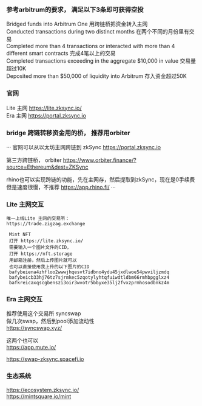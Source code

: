 
### 参考arbitrum的要求， 满足以下3条即可获得空投
Bridged funds into Arbitrum One 用跨链桥把资金转入主网  
Conducted transactions during two distinct months 在两个不同的月份里有交易  
Completed more than 4 transactions or interacted with more than 4 different smart contracts 完成4笔以上的交易  
Completed transactions exceeding in the aggregate $10,000 in value 交易量超过10K  
Deposited more than $50,000 of liquidity into Arbitrum 存入资金超过50K  

###  官网
Lite 主网 https://lite.zksync.io/  
Era 主网 https://portal.zksync.io  

### bridge 跨链转移资金用的桥， 推荐用orbiter  
···
官网可以从以太坊主网跨链到 zkSync
https://portal.zksync.io   

第三方跨链桥， orbiter
https://www.orbiter.finance/?source=Ethereum&dest=ZKSync 

rhino也可以实现跨链的功能，先在主网存，然后提取到zkSync，现在是0手续费 但是速度很慢，不推荐
https://app.rhino.fi/
···

### Lite 主网交互
```
唯一上线Lite 主网的交易所：
https://trade.zigzag.exchange  

```
```
 Mint NFT
 打开 https://lite.zksync.io/
 需要输入一个图片文件的CID，
 打开 https://nft.storage
 用邮箱注册，然后上传图片就可以
 也可以直接使用我上传的以下图片的CID 
 bafybeiena4zhfloo2wwwjhqesvt7idbno4ydu45jxdlwoe54pwviljzmdq 
 bafybeicb33hj76tz7sjrmkec5zqotylyhtqfuiwdtldbm66rmhbpgglxz4
 bafkreicaxqscgbenszi3oir3wvotr5bbyxe35lj2fvxzprmhosodbnkz4m
```

### Era 主网交互

推荐使用这个交易所 syncswap   
做几次swap，然后到pool添加流动性   
https://syncswap.xyz/  

这两个也可以  
https://app.mute.io/  

https://swap-zksync.spacefi.io  



### 生态系统
https://ecosystem.zksync.io/  
https://mintsquare.io/mint  

